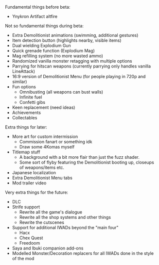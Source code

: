 Fundamental things before beta:
 - Ynykron Artifact altfire

Not so fundamental things during beta:
 - Extra Demolitionist animations (swimming, additional gestures)
 - Item detection button (highlights nearby, visible items)
 - Dual wielding Explodium Gun
 - Quick grenade function (Explodium Mag)
 - Mag refilling system (no more wasted ammo)
 - Randomized vanilla monster retagging with multiple options
 - Parrying for hitscan weapons (currently parrying only handles vanilla LineAttack)
 - 16:9 version of Demolitionist Menu (for people playing in 720p and similar)
 - Fun options
   - Omnibusting (all weapons can bust walls)
   - Infinite fuel
   - Confetti gibs
 - Keen replacement (need ideas)
 - Achievements
 - Collectables

Extra things for later:
 - More art for custom intermission
   - Commission fanart or something idk
   - Draw some 4Komas myself
 - Titlemap stuff
   - A background with a bit more flair than just the fuzz shader.
   - Some sort of flyby featuring the Demolitionist booting up, closeups of
     weapons/items etc.
 - Japanese localization
 - Extra Demolitionist Menu tabs
 - Mod trailer video

Very extra things for the future:
 - DLC
 - Strife support
   - Rewrite all the game's dialogue
   - Rewrite all the shop systems and other things
   - Rewrite the cutscenes
 - Support for additional IWADs beyond the "main four"
   - Hacx
   - Chex Quest
   - Freedoom
 - Saya and Ibuki companion add-ons
 - Modelled Monster/Decoration replacers for all IWADs done in the style of the mod

